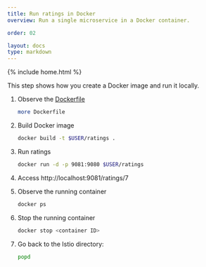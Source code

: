 ```yaml
---
title: Run ratings in Docker
overview: Run a single microservice in a Docker container.

order: 02

layout: docs
type: markdown
---
```

{% include home.html %}

This step shows how you create a Docker image and run it locally.

1. Observe the [Dockerfile](https://github.com/istio/istio/blob/master/samples/bookinfo/src/ratings/Dockerfile)
   ```bash
   more Dockerfile
   ```
1. Build Docker image
   ```bash
   docker build -t $USER/ratings .
   ```
1. Run ratings
   ```bash
   docker run -d -p 9081:9080 $USER/ratings
   ```

1. Access http://localhost:9081/ratings/7

1. Observe the running container
   ```bash
   docker ps
   ```

1. Stop the running container
   ```bash
   docker stop <container ID>
   ```

1. Go back to the Istio directory:
   ```bash
   popd
   ```
